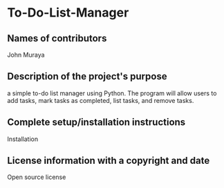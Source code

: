 # To-Do-List-Manager

## Names of contributors
John Muraya
## Description of the project's purpose
a simple to-do list manager using Python. The program will allow users to add tasks, mark tasks as completed, list tasks, and remove tasks.
## Complete setup/installation instructions
Installation
## License information with a copyright and date
Open source license
